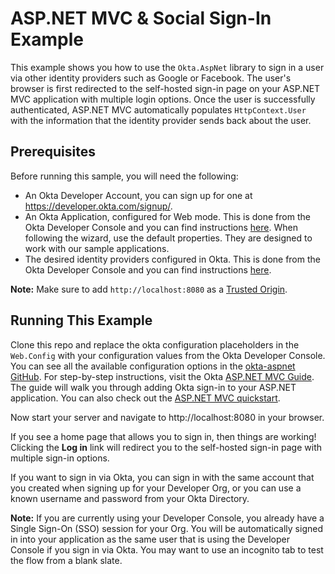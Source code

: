 # ASP.NET MVC & Social Sign-In Example

This example shows you how to use the `Okta.AspNet` library to sign in a user via other identity providers such as Google or Facebook. The user's browser is first redirected to the self-hosted sign-in page on your ASP.NET MVC application with multiple login options. Once the user is successfully authenticated, ASP.NET MVC automatically populates `HttpContext.User` with the information that the identity provider sends back about the user.


## Prerequisites

Before running this sample, you will need the following:

* An Okta Developer Account, you can sign up for one at https://developer.okta.com/signup/.
* An Okta Application, configured for Web mode. This is done from the Okta Developer Console and you can find instructions [here][OIDC Web Application Setup Instructions].  When following the wizard, use the default properties.  They are designed to work with our sample applications.
* The desired identity providers configured in Okta. This is done from the Okta Developer Console and you can find instructions [here](https://developer.okta.com/docs/guides/add-an-external-idp/).

**Note:** Make sure to add `http://localhost:8080` as a [Trusted Origin].


## Running This Example

Clone this repo and replace the okta configuration placeholders in the `Web.Config` with your configuration values from the Okta Developer Console. 
You can see all the available configuration options in the [okta-aspnet GitHub](https://github.com/okta/okta-aspnet/blob/master/README.md).
For step-by-step instructions, visit the Okta [ASP.NET MVC Guide]. The guide will walk you through adding Okta sign-in to your ASP.NET application. You can also check out the [ASP.NET MVC quickstart].

Now start your server and navigate to http://localhost:8080 in your browser.

If you see a home page that allows you to sign in, then things are working!  Clicking the **Log in** link will redirect you to the self-hosted sign-in page with multiple sign-in options.

If you want to sign in via Okta, you can sign in with the same account that you created when signing up for your Developer Org, or you can use a known username and password from your Okta Directory.

**Note:** If you are currently using your Developer Console, you already have a Single Sign-On (SSO) session for your Org.  You will be automatically signed in into your application as the same user that is using the Developer Console if you sign in via Okta.  You may want to use an incognito tab to test the flow from a blank slate.

[OIDC Middleware Library]: https://github.com/okta/okta-aspnet
[Authorization Code Flow]: https://developer.okta.com/authentication-guide/implementing-authentication/auth-code
[OIDC Web Application Setup Instructions]: https://developer.okta.com/authentication-guide/implementing-authentication/auth-code#1-setting-up-your-application
[ASP.NET MVC guide]:https://developer.okta.com/docs/guides/sign-into-web-app/aspnet/before-you-begin/
[ASP.NET MVC quickstart]:https://developer.okta.com/quickstart/#/okta-sign-in-page/dotnet/aspnet4
[Trusted Origin]:https://developer.okta.com/docs/api/getting_started/enabling_cors